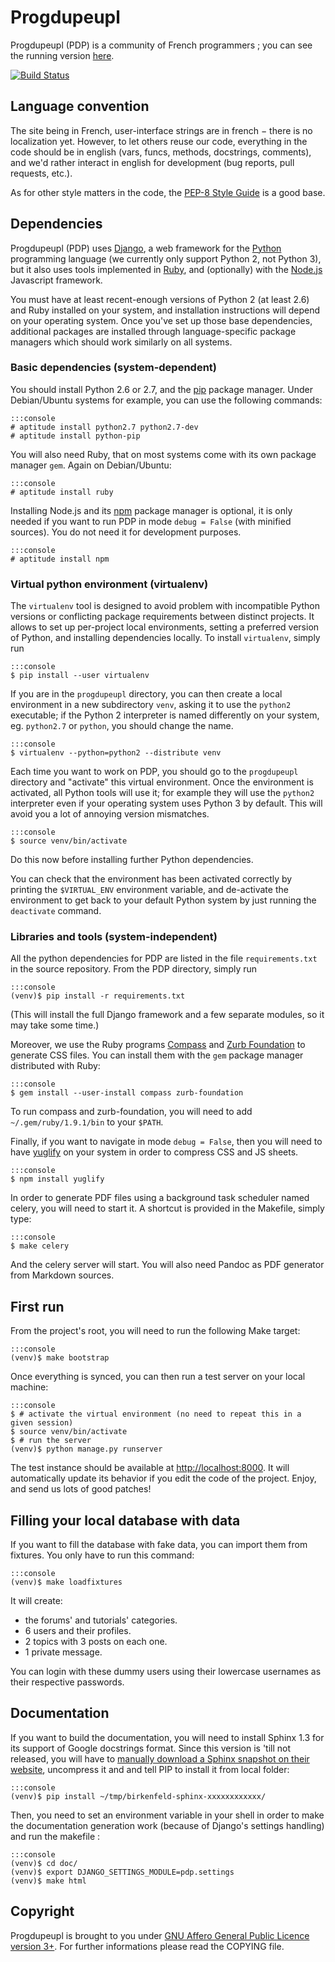 # Progdupeupl

Progdupeupl (PDP) is a community of French programmers ; you can see the
running version [here](http://progdupeu.pl/).

[![Build Status](https://api.shippable.com/projects/5389cf94731cb63803367002/badge/master)](https://www.shippable.com/projects/5389cf94731cb63803367002)

## Language convention

The site being in French, user-interface strings are in french − there is no
localization yet. However, to let others reuse our code, everything in the code
should be in english (vars, funcs, methods, docstrings, comments), and we'd
rather interact in english for development (bug reports, pull requests, etc.).

As for other style matters in the code, the [PEP-8 Style
Guide](http://www.python.org/dev/peps/pep-0008/) is a good base.


## Dependencies

Progdupeupl (PDP) uses [Django](https://www.djangoproject.com/), a web
framework for the [Python](http://python.org/) programming language (we
currently only support Python 2, not Python 3), but it also uses tools
implemented in [Ruby](https://www.ruby-lang.org/en/), and (optionally) with the
[Node.js](http://nodejs.org/) Javascript framework.

You must have at least recent-enough versions of Python 2 (at least 2.6) and
Ruby installed on your system, and installation instructions will depend on
your operating system. Once you've set up those base dependencies, additional
packages are installed through language-specific package managers which should
work similarly on all
systems.

### Basic dependencies (system-dependent)

You should install Python 2.6 or 2.7, and the
[pip](http://www.pip-installer.org/en/latest/) package manager. Under
Debian/Ubuntu systems for example, you can use the following commands:

    :::console
    # aptitude install python2.7 python2.7-dev
    # aptitude install python-pip

You will also need Ruby, that on most systems come with its own package manager
`gem`. Again on Debian/Ubuntu:

    :::console
    # aptitude install ruby

Installing Node.js and its [npm](https://npmjs.org/) package manager is
optional, it is only needed if you want to run PDP in mode `debug = False`
(with minified sources). You do not need it for development purposes.

    :::console
    # aptitude install npm

### Virtual python environment (virtualenv)

The `virtualenv` tool is designed to avoid problem with incompatible Python
versions or conflicting package requirements between distinct projects. It
allows to set up per-project local environments, setting a preferred version of
Python, and installing dependencies locally. To install `virtualenv`, simply
run

    :::console
    $ pip install --user virtualenv

If you are in the `progdupeupl` directory, you can then create a local
environment in a new subdirectory `venv`, asking it to use the `python2`
executable; if the Python 2 interpreter is named differently on your system,
eg. `python2.7` or `python`, you should change the name.

    :::console
    $ virtualenv --python=python2 --distribute venv

Each time you want to work on PDP, you should go to the `progdupeupl` directory
and "activate" this virtual environment. Once the environment is activated, all
Python tools will use it; for example they will use the `python2` interpreter
even if your operating system uses Python 3 by default. This will avoid you
a lot of annoying version mismatches.

    :::console
    $ source venv/bin/activate

Do this now before installing further Python dependencies.

You can check that the environment has been activated correctly by printing the
`$VIRTUAL_ENV` environment variable, and de-activate the environment to get back
to your default Python system by just running the `deactivate` command.

### Libraries and tools (system-independent)

All the python dependencies for PDP are listed in the file `requirements.txt`
in the source repository. From the PDP directory, simply run

    :::console
    (venv)$ pip install -r requirements.txt

(This will install the full Django framework and a few separate modules, so it
may take some time.)

Moreover, we use the Ruby programs [Compass](http://compass-style.org) and
[Zurb Foundation](http://foundation.zurb.com/) to generate CSS files. You can
install them with the `gem` package manager distributed with Ruby:

    :::console
    $ gem install --user-install compass zurb-foundation

To run compass and zurb-foundation, you will need to add `~/.gem/ruby/1.9.1/bin`
to your `$PATH`.

Finally, if you want to navigate in mode `debug = False`, then you will need to
have [yuglify](https://github.com/yui/yuglify) on your system in order to
compress CSS and JS sheets.

    :::console
    $ npm install yuglify

In order to generate PDF files using a background task scheduler named celery,
you will need to start it. A shortcut is provided in the Makefile, simply
type:

    :::console
    $ make celery

And the celery server will start. You will also need Pandoc as PDF generator
from Markdown sources.

## First run

From the project's root, you will need to run the following Make target:

    :::console
    (venv)$ make bootstrap

Once everything is synced, you can then run a test server on your local
machine:

    :::console
    $ # activate the virtual environment (no need to repeat this in a given session)
    $ source venv/bin/activate
    $ # run the server
    (venv)$ python manage.py runserver

The test instance should be available at
[http://localhost:8000](http://localhost:8000). It will automatically update its
behavior if you edit the code of the project. Enjoy, and send us lots of good
patches!

## Filling your local database with data

If you want to fill the database with fake data, you can import them from
fixtures. You only have to run this command:

    :::console
    (venv)$ make loadfixtures

It will create:

 - the forums' and tutorials' categories.
 - 6 users and their profiles.
 - 2 topics with 3 posts on each one.
 - 1 private message.

You can login with these dummy users using their lowercase usernames as their
respective passwords.

## Documentation

If you want to build the documentation, you will need to install Sphinx 1.3 for
its support of Google docstrings format. Since this version is 'till not
released, you will have to [manually download a Sphinx snapshot on their
website](http://sphinx-doc.org/install.html), uncompress it and and tell PIP to
install it from local folder:

    :::console
    (venv)$ pip install ~/tmp/birkenfeld-sphinx-xxxxxxxxxxxx/

Then, you need to set an environment variable in your shell in order to make
the documentation generation work (because of Django's settings handling) and
run the makefile :

    :::console
    (venv)$ cd doc/
    (venv)$ export DJANGO_SETTINGS_MODULE=pdp.settings
    (venv)$ make html

## Copyright

Progdupeupl is brought to you under [GNU Affero General Public Licence version
3+](http://www.gnu.org/licenses/agpl-3.0.html). For further informations please
read the COPYING file.
